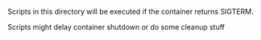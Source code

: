 Scripts in this directory will be executed if
the container returns SIGTERM.

Scripts might delay container shutdown or do
some cleanup stuff